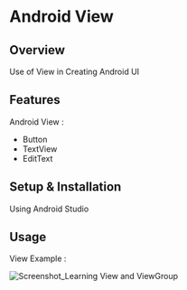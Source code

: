 # Android View

## Overview
Use of View in Creating Android UI

## Features
Android View :
- Button
- TextView
- EditText

## Setup & Installation 
Using Android Studio

## Usage
View Example :

![Screenshot_Learning View and ViewGroup](https://user-images.githubusercontent.com/56164259/68088598-59b20f80-fe93-11e9-852d-100761101929.png)
